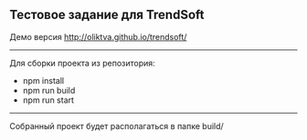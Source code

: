 ## Тестовое задание для TrendSoft
Демо версия http://oliktva.github.io/trendsoft/
***
Для сборки проекта из репозитория:
* npm install
* npm run build
* npm run start
***
Собранный проект будет располагаться в папке build/
